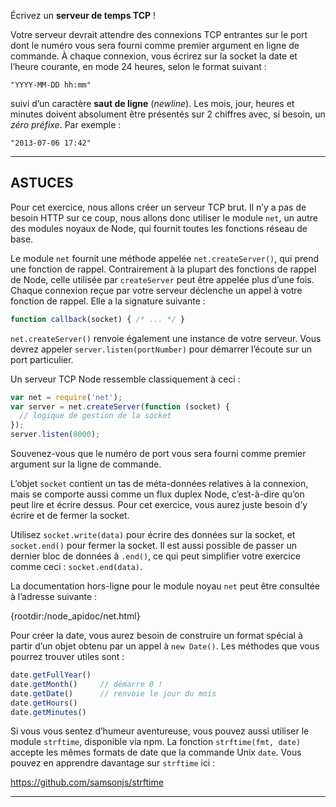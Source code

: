 Écrivez un **serveur de temps TCP** !

Votre serveur devrait attendre des connexions TCP entrantes sur le port dont
le numéro vous sera fourni comme premier argument en ligne de commande.  À
chaque connexion, vous écrirez sur la socket la date et l’heure courante, en
mode 24 heures, selon le format suivant :

```
"YYYY-MM-DD hh:mm"
```

suivi d’un caractère **saut de ligne** (*newline*).  Les mois, jour, heures et
minutes doivent absolument être présentés sur 2 chiffres avec, si besoin, un
*zéro préfixe*.  Par exemple :

```
"2013-07-06 17:42"
```

----------------------------------------------------------------------

## ASTUCES

Pour cet exercice, nous allons créer un serveur TCP brut.  Il n’y a pas de
besoin HTTP sur ce coup, nous allons donc utiliser le module `net`, un autre
des modules noyaux de Node, qui fournit toutes les fonctions réseau de base.

Le module `net` fournit une méthode appelée `net.createServer()`, qui prend
une fonction de rappel.  Contrairement à la plupart des fonctions de rappel
de Node, celle utilisée par `createServer` peut être appelée plus d’une fois.
Chaque connexion reçue par votre serveur déclenche un appel à votre fonction
de rappel.  Elle a la signature suivante :

```js
function callback(socket) { /* ... */ }
```

`net.createServer()` renvoie également une instance de votre serveur. Vous
devrez appeler `server.listen(portNumber)` pour démarrer l’écoute sur un
port particulier.

Un serveur TCP Node ressemble classiquement à ceci :

```js
var net = require('net');
var server = net.createServer(function (socket) {
  // logique de gestion de la socket
});
server.listen(8000);
```

Souvenez-vous que le numéro de port vous sera fourni comme premier argument
sur la ligne de commande.

L’objet `socket` contient un tas de méta-données relatives à la connexion,
mais se comporte aussi comme un flux duplex Node, c’est-à-dire qu’on peut
lire et écrire dessus.  Pour cet exercice, vous aurez juste besoin d’y écrire
et de fermer la socket.

Utilisez `socket.write(data)` pour écrire des données sur la socket, et
`socket.end()` pour fermer la socket.  Il est aussi possible de passer un
dernier bloc de données à `.end()`, ce qui peut simplifier votre exercice
comme ceci : `socket.end(data)`.

La documentation hors-ligne pour le module noyau `net` peut être consultée
à l’adresse suivante :

  {rootdir:/node_apidoc/net.html}

Pour créer la date, vous aurez besoin de construire un format spécial à partir
d’un objet obtenu par un appel à `new Date()`.  Les méthodes que vous pourrez
trouver utiles sont :

```js
date.getFullYear()
date.getMonth()     // démarre 0 !
date.getDate()      // renvoie le jour du mois
date.getHours()
date.getMinutes()
```

Si vous vous sentez d’humeur aventureuse, vous pouvez aussi utiliser le module
`strftime`, disponible via npm.  La fonction `strftime(fmt, date)` accepte les
mêmes formats de date que la commande Unix `date`.  Vous pouvez en apprendre
davantage sur `strftime` ici :

  https://github.com/samsonjs/strftime

----------------------------------------------------------------------
